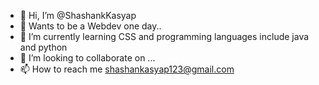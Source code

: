 - 👋 Hi, I’m @ShashankKasyap
- 👀 Wants to be a Webdev one day..
- 🌱 I’m currently learning CSS and  programming languages include java and python
- 💞️ I’m looking to collaborate on ...
- 📫 How to reach me shashankasyap123@gmail.com

<!---
ShashankKasyap/ShashankKasyap is a ✨ special ✨ repository because its `README.md` (this file) appears on your GitHub profile.
You can click the Preview link to take a look at your changes.
--->
